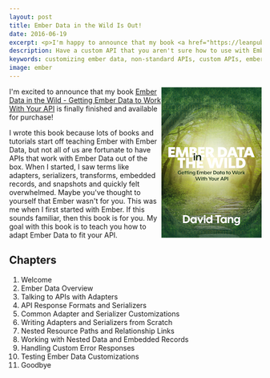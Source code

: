 ```yaml
---
layout: post
title: Ember Data in the Wild Is Out!
date: 2016-06-19
excerpt: <p>I'm happy to announce that my book <a href="https://leanpub.com/emberdatainthewild" target="_blank">Ember Data in the Wild - Getting Ember Data to Work With Your API</a> is finally finished and available for purchase!</p>
description: Have a custom API that you aren't sure how to use with Ember Data? Interested in writing your own adapter or serializer? Want to just know more about how Ember Data works? This is the Ember Data book you have been waiting for.
keywords: customizing ember data, non-standard APIs, custom APIs, ember data, custom adapter, custom serializer
image: ember
---
```


<a href="https://leanpub.com/emberdatainthewild" target="_blank">
  <img src="/images/ember-data-in-the-wild.jpg" alt="Ember Data in the Wild - Getting Ember Data to Work With Your API" style="width: 200px; float: right;" class="ml-1">
</a>

I'm excited to announce that my book <a href="https://leanpub.com/emberdatainthewild" target="_blank">Ember Data in the Wild - Getting Ember Data to Work With Your API</a> is finally finished and available for purchase!

I wrote this book because lots of books and tutorials start off teaching Ember with Ember Data, but not all of us are fortunate to have APIs that work with Ember Data out of the box. When I started, I saw terms like adapters, serializers, transforms, embedded records, and snapshots and quickly felt overwhelmed. Maybe you've thought to yourself that Ember wasn't for you. This was me when I first started with Ember. If this sounds familiar, then this book is for you. My goal with this book is to teach you how to adapt Ember Data to fit your API.

## Chapters

1. Welcome
1. Ember Data Overview
1. Talking to APIs with Adapters
1. API Response Formats and Serializers
1. Common Adapter and Serializer Customizations
1. Writing Adapters and Serializers from Scratch
1. Nested Resource Paths and Relationship Links
1. Working with Nested Data and Embedded Records
1. Handling Custom Error Responses
1. Testing Ember Data Customizations
1. Goodbye
